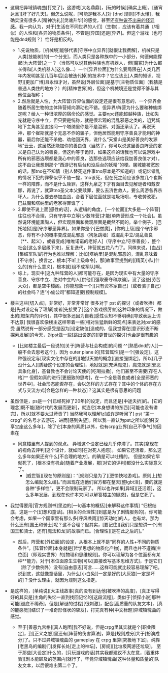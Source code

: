 - 这周把异域镇魂曲[打完了]，这游戏[大名鼎鼎]，[玩的时候][确实上瘾]，[通宵达旦][肝了好几天]。但怎么说呢，[可能是我本人]对 [dnd 规则][不太懂]，我确实没有很多人[精神洗礼][灵魂升华]的感觉，甚至还[有种说不出来的怪异感](https://bbs.saraba1st.com/2b/thread-2049391-1-1.html)。我一向认为，对于[生活在不同世界的人们]（生物），应该有着共通（/相似）的人性和[各异的物质条件]，不管是[异国]还是[异界]。但这个游戏（也可能是dnd规则？）恰好是相反的。
    - 1.先说物质，[机械境]能够代表[守序中立异界][就很让我费解]，机械只是人类[技能树]的[一个分支]，而人类只是各种族中的一小部分，何德何能撑起[九大阵营]之一？（当然可以说其他种族也有机器人，但[魔冢]为什么都长得和[人类机器人]这么像…）一个[异界位面][为什么要局限在]人类几百年内发明甚至几百年后[会被迭代掉]的技术中？它应该比[人类的知识、视野][更加广博]且永恒才对，虽然说[外层位面]是基于[主物质位面]（我猜是普通人类住的地方？）的[精神世界]的，但这个机械境还是觉得不够与其他位面相称；
    - 2.然后就是人性，九大阵营/异界位面的设定还是很有意思的，一个异界会随着所居生物的主体阵营倾向滑动也不错。但异界/阵营为什么要和种族绑定呢？给人一种很浓厚的宿命论的感觉。主要npc还能超越种族，比如失宠就是守序中立，但只要是统称，就是很宏观的混乱邪恶之类的，诅咒城地下主角甚至直接问一个塔纳里你是不是混邪，对面还承认了。再说天神，那个崔斯就是个无恶不作的骗子，但他居然能用守序善良才能用的神器，最后你还能不杀他、劝他回天界，说什么“天堂山是美好善良的发源地”云云，这居然还能加你的善良值（当然了，你可以说这里善良阵营的定义是自己认为的善良，但这约等于诡辩，如果这样的话我也可以说游戏中所有的邪恶选项都是我心中的善良，选那些选项应该给我加善良值才对）。这不由让我想到那个“西游记有后台和没后台的妖精”的梗。屠城能被宽恕的话，那tno在不知情（别人替死这件事tno原本是不知道的）或记忆错乱的情况下犯的罪孽似乎不值一提，tno该死，但在死之前应该多拉几个崔斯一样的陪葬，而不是什么赎罪，这样九泉之下才有面目去见解谜者和戴安娜，再说了，就算tno圣父本父要赎罪，要么去济世救人，要么周游各界杀坏人，为什么要去参加血战，合着下层位面就是垃圾场呗，专收劳改犯，巴兹魔和塔纳里的老家得罪谁了；
    - 3.即使不说上面[感性的话]，从逻辑的角度，[一个位面][大多是一个阵营]往往也不合理，只有守序中立等[少数阵营]才能[单阵营形成一个社会]。虽然说环境能熏陶人，但宏观层面和微观层面是截然不同的。举个例子，[巴托地狱]是[守序邪恶异界]。如果你是个[巴兹魔]，[你的上级]是个守序邪恶，你有不小的概率变成混乱邪恶（狗急跳墙）或混乱中立/混乱善良（**、起义），或者变成[唯唯诺诺的老好人]（守序中立/守序善良），整个社会[这么多层级下来]，反复迭代，阵营就五花八门了。同样来说，[血战][集结军队]的行为也难以理解：比如[塔纳里]是混乱邪恶的，混乱意味着[不守序]，换言之，根本[不听上级命令]，那[故事里提到的][精英小队]什么的[有什么意义]，根本就[组不成军队]啊。
    - 综上，现实中[这九种阵营的人]都可能存在，是因为现实中有大量的守序善良、守序中立、绝对中立的人[供他们强取豪夺和欺骗]，没了这些[劳苦大众]，都是空中楼阁。[你能想象一个][只有资本家自己]（或者骗子自己）的社会吗？连“小偷公司”都知道要[控制规模]。
- 楼主这些[切入点]，非常好，非常非常好
很多对于 pst 的探讨（或者吹捧）都是[先对设定有了理解]或者[先接受了][这个游戏很厉害]这种印象的情况下，做出的[框架内的评价]，其中很多还因为自我[感性认知不够明确][导致表达上词不达意]
我很喜欢像楼主这样带着一些[相对生猛新鲜的观点]来表达对pst的感受
虽然说有一部分感受是因为[设定缺位]造成的，但我觉得在[意识形态不断探索发展]的今天，对pst做一些[跳出设定的][更普世的探讨]也会是很有趣的

    - [比如楼主最后一段说的]关于[阵营与社会构成]的问题
^^[熟悉dnd的人][一般不会去思考这个]，因为 outer plane 的[阵营属性]是一个[强设定]，这种强设定与[现实文化中存在的][地狱天堂的概念][直接强绑定]，所以[几乎没什么人][质疑这个设定的合理性]，地狱就是[充满魔鬼]，魔鬼就是[邪恶具象化身]，基督教也不会讨论天使的[吃喝拉撒]，他们甚至不需要[存在人格]^^
但假如真的进行[更细致的思考]，在一个全是善良或者[全是邪恶的世界中]，社会形态能否存在，会以怎样的方式存在？其中的个体的存在方式与交流方式[会是怎样的一种状态]？这其实是很有意思的问题
- 虽然但是，ps是一个[已经死掉了20年]的设定，而且还是[中途夭折]的。[它的理念]既不能[随时代的发展而更新]，就连它[本身想讲的东西][可能也没有讲完]，所以[就不要太过苛责了]
当然我可以理解lz[或许是听闻了] pst “第一crpg” 的名号才去游玩，进而[感到失望]。所以我一直认为pst之所以能够[安享宝座这么多年]，除了它[本身的素质]以外，也有crpg业界[自己不争气]的因素在


    - 同意楼里有人提到的观点。
异域这个设定已经几乎停滞了。其实[拿现在的视角去评判]这个设计，就如同[在对死人抱怨]。
如果它还活着，那么这么多年如果还有什么[不合理的地方]，的确是可以吐槽的。
但是如果它早就死了，[根本没有机会]随着产业发展，那[对它的评判]都没什么实际意义了。
        - [威世智][现在的原则是]：“[规则只是为了][更愉快地游戏]。原则上[想怎么编就怎么编]。”而且现在连他们官方都在整天[整lgbt活]，要的就是各种“多样性”，更不会限制玩家了。
所以也许如果[异域][还活着]，这么多年发展，到现在也许本来[可以解答楼主的疑惑]，但是它死了。
- 我觉得要用[官方规则书]里边的[一句基本的概括][来解释这件事情]
“归根结底，这是一个[幻想和童话]。[相关的合理性][到底是为了剧情服务的]。你可能会考虑，如果一个国家里有那么多[呼风唤雨][惊天动地]的人，也有龙，那为什么还有[国王和骑士]呢？这不合理？但其实，[要记住][我们只是想讲一个]有国王和骑士，还有[魔法和龙]的故事而已。[合理性][是在此之后的]。”


    - 然后，阵营和[外位面]的设定，从根本上就不是“同样的人性+不同的物质条件”。[阵营位面]本身就是[哲学思想的物质化产物]，而且也并不遵循[主位面]（即现实世界）的[物理和思维规则]。你可以理解为各个位面都有某种**能力，对于[本位面原生生物]可以[直接改写基本思维方式]，于是它们（除了少数例外）没有[自由意志]可言……这样可能就比较容易理解了吧。
说到底，这就像童话里，为什么[小白兔][一定是好的]大灰狼[一定是坏的]？没什么理由，就因为规则这么指定。
- 是这样的，[单纯说][大主线故事]真的没有到达他[被吹捧的高度]，[真正写得好的其实是]主角的失忆一直到找回记忆的[这段流程]，类似于[侦探小说]那种可能[谜底不稀奇]，但是[解谜的过程][很刺激]，配合[高质量的队友文本]，[真的能感觉][结识了一堆奇形怪状的挚友]，打完真有种[中文标题]异域镇魂曲的感觉。

    - 至于[善恶九宫格][真人跑团]我不好说，但是crpg里其实就是个[职业限定]，到[正义之怒]里还有[阵营的伤害算法]，算是[规则成分]大于[扮演成分]了。只不过异域镇魂曲的 gameplay 在 crpg 里算[究极地下室]，纯靠[老黑岛的编剧们]发挥长处[走上的神坛]，[房规][比垃圾网游还垃圾]。
至于那些[大设定]什么的，[只玩游戏的话]其实我都建议不太在意，[着重体验][剧本能顾及的范围内]就行了，毕竟异域镇魂曲[这种体量和质量的]队友文本，以后很难出第二个了。
